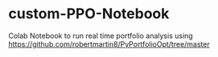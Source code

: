 # custom-PPO-Notebook
Colab Notebook to run real time portfolio analysis using https://github.com/robertmartin8/PyPortfolioOpt/tree/master
